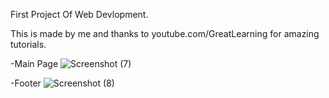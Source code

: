 First Project Of Web Devlopment.

This is made by me and thanks to youtube.com/GreatLearning for amazing tutorials.

-Main Page
![Screenshot (7)](https://user-images.githubusercontent.com/72225657/169677560-156e8143-f994-4f27-b438-2d3752c827c5.png)

-Footer
![Screenshot (8)](https://user-images.githubusercontent.com/72225657/169677604-f73b8a12-3f13-49a0-93f8-c017df00d8e4.png)
